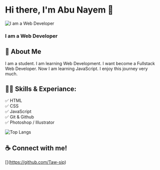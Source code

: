 # Hi there, I'm Abu Nayem 👋

![I am a Web Developer](https://wallpapers.com/images/hd/website-background-e3ttfyugioqlru1w.jpg)

### I am a Web Developer

## 🚀 About Me

I am a student. I am learning Web Development. I want become a Fullstack Web Developer. Now I am learning JavaScript. I enjoy this journey very much.   

## 👨‍🎓 Skills & Experiance:

✅ HTML <br>
✅ CSS <br>
✅ JavaScript <br>
✅ Git & Github <br>
✅ Photoshop / Illustrator <br>

<link
  rel="stylesheet"
  href="https://cdn.jsdelivr.net/gh/dheereshagrwal/colored-icons@1.7.7/src/app/ci.min.css"
/>
<i class="ci ci-html5 ci-2x"></i> <i class="ci ci-css ci-2x"></i>  <i class="ci ci-js  ci-2x"></i> <i class="ci ci-git  ci-2x"></i>

![Top Langs](https://github-readme-stats.vercel.app/api/top-langs/?username=anuraghazra&layout=compact)

## ☕️ Connect with me!

[[<i class="ci ci-github ci-2x"></i>](https://wallpapers.com/images/hd/website-background-e3ttfyugioqlru1w.jpg)](https://github.com/Taw-sip)  [<i class="ci ci-facebook ci-2x"></i>](https://www.facebook.com/abu.nayem.1401)  [<i class="ci ci-instagram ci-2x">](https://www.instagram.com/tawsipabunayem/)  [<i class="ci ci-gmail ci-2x"></i>](https://mail.google.com/mail/u/0/?tab=rm&ogbl#inbox?compose=CllgCJTLpGkBsqWnwmrjllbKdCCcMdxQBjpCPFnKpHvdKwTLLrWLGlnkpKTWtKVJcQHBMJksWrL)
